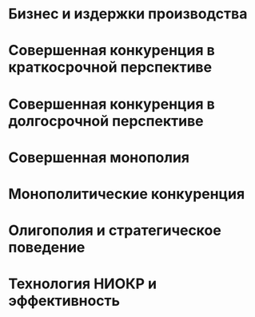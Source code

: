 # Бизнес и издержки производства

# Совершенная конкуренция в краткосрочной перспективе

# Совершенная конкуренция в долгосрочной перспективе

# Совершенная монополия

# Монополитические конкуренция

# Олигополия и стратегическое поведение

# Технология НИОКР и эффективность